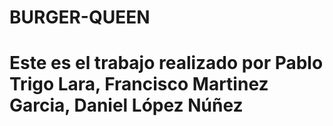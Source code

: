 # BURGER-QUEEN
# Este es el trabajo realizado por Pablo Trigo Lara, Francisco Martinez Garcia, Daniel López Núñez
